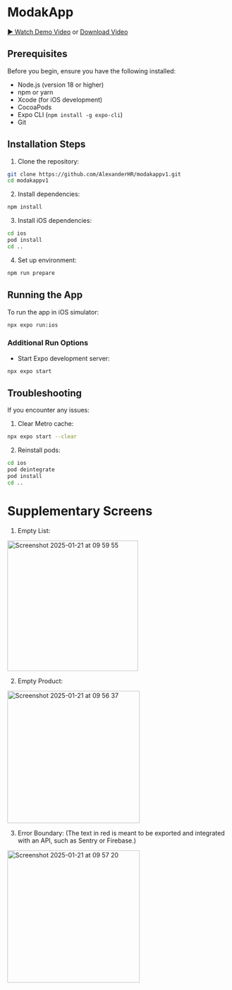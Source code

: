 # ModakApp

[▶️ Watch Demo Video](https://vimeo.com/1048926840?share=copy)
or [Download Video](https://wetransfer.com/downloads/fd1b5066a6875eeda1ebd2bfd41fee7520250121172754/4c42f36e3895148f502d1220ea957e0a20250121172754/84d051?t_exp=1737739674&t_lsid=b6db29cc-57d5-4657-9b60-dff0fb39dc5a&t_network=email&t_rid=Z29vZ2xlLW9hdXRoMnwxMTU3NTY3OTM0OTYxNzI5MzMzOTQ%3D)

## Prerequisites

Before you begin, ensure you have the following installed:

- Node.js (version 18 or higher)
- npm or yarn
- Xcode (for iOS development)
- CocoaPods
- Expo CLI (`npm install -g expo-cli`)
- Git

## Installation Steps

1. Clone the repository:

```bash
git clone https://github.com/AlexanderHR/modakappv1.git
cd modakappv1
```

2. Install dependencies:

```bash
npm install
```

3. Install iOS dependencies:

```bash
cd ios
pod install
cd ..
```

4. Set up environment:

```bash
npm run prepare
```

## Running the App

To run the app in iOS simulator:

```bash
npx expo run:ios
```

### Additional Run Options

- Start Expo development server:

```bash
npx expo start
```

## Troubleshooting

If you encounter any issues:

1. Clear Metro cache:

```bash
npx expo start --clear
```

2. Reinstall pods:

```bash
cd ios
pod deintegrate
pod install
cd ..
```

# Supplementary Screens

1. Empty List:
<img width="296" alt="Screenshot 2025-01-21 at 09 59 55" src="https://github.com/user-attachments/assets/5730a87d-921f-442d-9881-68e19d613373" />

2. Empty Product:
<img width="300" alt="Screenshot 2025-01-21 at 09 56 37" src="https://github.com/user-attachments/assets/7ae019c8-4780-47f7-be6c-eed3fdd6f098" />

3. Error Boundary: (The text in red is meant to be exported and integrated with an API, such as Sentry or Firebase.)
<img width="300" alt="Screenshot 2025-01-21 at 09 57 20" src="https://github.com/user-attachments/assets/261395d3-ed3e-4a2c-abfa-483cb92063a1" />


